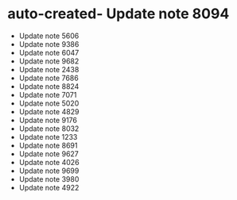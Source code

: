 # auto-created- Update note 8094
- Update note 5606
- Update note 9386
- Update note 6047
- Update note 9682
- Update note 2438
- Update note 7686
- Update note 8824
- Update note 7071
- Update note 5020
- Update note 4829
- Update note 9176
- Update note 8032
- Update note 1233
- Update note 8691
- Update note 9627
- Update note 4026
- Update note 9699
- Update note 3980
- Update note 4922
